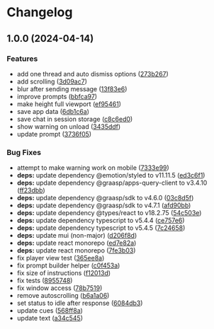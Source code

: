 # Changelog

## 1.0.0 (2024-04-14)


### Features

* add one thread and auto dismiss options ([273b267](https://github.com/graasp/graasp-app-botticelli/commit/273b267e17931f6f5f5fa28a6b01aba4774dc1ed))
* add scrolling ([3d09ac7](https://github.com/graasp/graasp-app-botticelli/commit/3d09ac76d51e94c930fcd73aeda6ba7466052824))
* blur after sending message ([13f83e6](https://github.com/graasp/graasp-app-botticelli/commit/13f83e6283031b08f5be15d9202429f92e6df7d9))
* improve prompts ([bbfca97](https://github.com/graasp/graasp-app-botticelli/commit/bbfca970479a9b655c2d2863dc640e4856020ba6))
* make height full viewport ([ef95461](https://github.com/graasp/graasp-app-botticelli/commit/ef95461d54c569ec6c7390537965e794e1d0ad65))
* save app data ([6db1c6a](https://github.com/graasp/graasp-app-botticelli/commit/6db1c6a0228544eedfdbf50e9dd512932fd4aac7))
* save chat in session storage ([c8c6ed0](https://github.com/graasp/graasp-app-botticelli/commit/c8c6ed046fe36cfb6eedae3ed2e9e775b94bedfe))
* show warning on unload ([3435ddf](https://github.com/graasp/graasp-app-botticelli/commit/3435ddfd840b697487c5db8c644796e8e09e0dca))
* update prompt ([3736f05](https://github.com/graasp/graasp-app-botticelli/commit/3736f05ce53fa10b491f981fe9d1213472f3241e))


### Bug Fixes

* attempt to make warning work on mobile ([7333e99](https://github.com/graasp/graasp-app-botticelli/commit/7333e99e25d4bcfe2aa23d03087412ac61ecbd2f))
* **deps:** update dependency @emotion/styled to v11.11.5 ([ed3c6f1](https://github.com/graasp/graasp-app-botticelli/commit/ed3c6f1cb205b94e8063c18736541b6dbf4c162d))
* **deps:** update dependency @graasp/apps-query-client to v3.4.10 ([ff23dbb](https://github.com/graasp/graasp-app-botticelli/commit/ff23dbb6b35c5d42ea5dc2de2aa8f89e3e4b8a4e))
* **deps:** update dependency @graasp/sdk to v4.6.0 ([03c8d5f](https://github.com/graasp/graasp-app-botticelli/commit/03c8d5f45c19b5995be54ddc9d99b872c828cb3b))
* **deps:** update dependency @graasp/sdk to v4.7.1 ([afd90bb](https://github.com/graasp/graasp-app-botticelli/commit/afd90bb6ee850a7290c45bb6b1fa2ce8dced000e))
* **deps:** update dependency @types/react to v18.2.75 ([54c503e](https://github.com/graasp/graasp-app-botticelli/commit/54c503e35dc864f3b3f0d4e42fbee2e41f67d057))
* **deps:** update dependency typescript to v5.4.4 ([ce757e6](https://github.com/graasp/graasp-app-botticelli/commit/ce757e6cc1b2303a6be614622a1e9cd77238e749))
* **deps:** update dependency typescript to v5.4.5 ([7c24658](https://github.com/graasp/graasp-app-botticelli/commit/7c24658a953a2ecace3394dcd038871410fbf73c))
* **deps:** update mui (non-major) ([d206f8d](https://github.com/graasp/graasp-app-botticelli/commit/d206f8daf8be8562a76f47208fe287e028191e1f))
* **deps:** update react monorepo ([ed7e82a](https://github.com/graasp/graasp-app-botticelli/commit/ed7e82ad865b207b0a71a37d960b996bf7793af3))
* **deps:** update react monorepo ([7fe3b03](https://github.com/graasp/graasp-app-botticelli/commit/7fe3b03771a347dc670816a6615c60d2c289b9a8))
* fix player view test ([365ee8a](https://github.com/graasp/graasp-app-botticelli/commit/365ee8a0c79a1dd80b4742c148adae248809d250))
* fix prompt builder helper ([c0f453a](https://github.com/graasp/graasp-app-botticelli/commit/c0f453a5be8a32773e16aaabf6c7a5079af79800))
* fix size of instructions ([f12013d](https://github.com/graasp/graasp-app-botticelli/commit/f12013d6dee686e17b45cfc827309fb9525287af))
* fix tests ([8955748](https://github.com/graasp/graasp-app-botticelli/commit/895574856d7b3dc53f096804fc89f273e9dd5cf2))
* fix window access ([78b7519](https://github.com/graasp/graasp-app-botticelli/commit/78b7519f75149093773c82156ac675138d061226))
* remove autoscrolling ([b6a1a06](https://github.com/graasp/graasp-app-botticelli/commit/b6a1a0615eba2b136515e41291af13826ca7df6e))
* set status to idle after response ([6084db3](https://github.com/graasp/graasp-app-botticelli/commit/6084db3e483e2db3e7b18f3a232eb2a9b8bf903b))
* update cues ([568ff8a](https://github.com/graasp/graasp-app-botticelli/commit/568ff8aec44dcd7e506850b5badc068ff8599490))
* update text ([a34c545](https://github.com/graasp/graasp-app-botticelli/commit/a34c5459e78fb53b5c871cd134f29e49dd7062f0))
